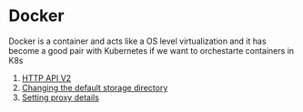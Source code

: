 # Docker
Docker is a container and acts like a OS level virtualization and it has become a good pair with Kubernetes if we want to orchestarte containers in K8s

1. [HTTP API V2](httpapiv2.md) 
2. [Changing the default storage directory](StorageDirectory.md)
3. [Setting proxy details](ProxySettings.md)